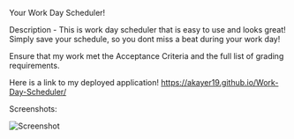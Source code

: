 Your Work Day Scheduler!

Description - This is work day scheduler that is easy to use and looks great! Simply save your schedule, so you dont miss a beat during your work day!

Ensure that my work met the Acceptance Criteria and the full list of grading requirements.

Here is a link to my deployed application! https://akayer19.github.io/Work-Day-Scheduler/

Screenshots:

![Screenshot](Scheduler.png)